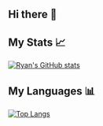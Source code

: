 ## Hi there 👋

## My Stats 📈
[![Ryan's GitHub stats](https://github-readme-stats.vercel.app/api?username=ryanchua00)](https://github.com/anuraghazra/github-readme-stats)

## My Languages 📊
[![Top Langs](https://github-readme-stats.vercel.app/api/top-langs/?username=ryanchua00)](https://github.com/anuraghazra/github-readme-stats)
<!--
**ryanchua00/ryanchua00** is a ✨ _special_ ✨ repository because its `README.md` (this file) appears on your GitHub profile.

Here are some ideas to get you started:

- 🔭 I’m currently working on ...
- 🌱 I’m currently learning ...
- 👯 I’m looking to collaborate on ...
- 🤔 I’m looking for help with ...
- 💬 Ask me about ...
- 📫 How to reach me: ...
- 😄 Pronouns: ...
- ⚡ Fun fact: ...
-->
